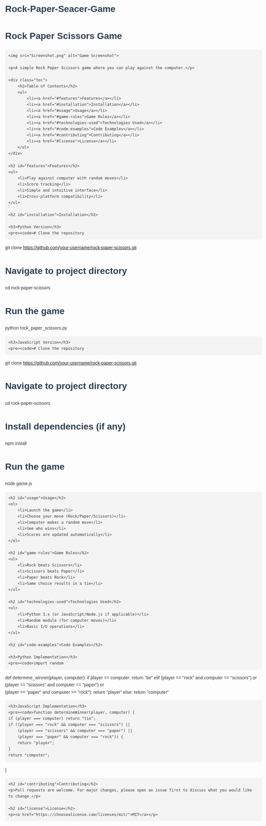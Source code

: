 # Rock-Paper-Seacer-Game

<!DOCTYPE html>
<html lang="en">
<head>
    <meta charset="UTF-8">
    <meta name="viewport" content="width=device-width, initial-scale=1.0">
    <title>Rock Paper Scissors Game</title>
    <style>
        body {
            font-family: Arial, sans-serif;
            line-height: 1.6;
            max-width: 800px;
            margin: 0 auto;
            padding: 20px;
            color: #333;
        }
        h1, h2, h3 {
            color: #2c3e50;
        }
        pre {
            background-color: #f4f4f4;
            padding: 10px;
            border-radius: 5px;
            overflow-x: auto;
        }
        code {
            background-color: #f4f4f4;
            padding: 2px 5px;
            border-radius: 3px;
        }
        img {
            max-width: 100%;
            height: auto;
            display: block;
            margin: 20px auto;
            border: 1px solid #ddd;
        }
        .toc {
            background-color: #f9f9f9;
            padding: 15px;
            border-radius: 5px;
            margin-bottom: 20px;
        }
    </style>
</head>
<body>
    <h1>Rock Paper Scissors Game</h1>
    
    <img src="Screenshot.png" alt="Game Screenshot">
    
    <p>A simple Rock Paper Scissors game where you can play against the computer.</p>
    
    <div class="toc">
        <h2>Table of Contents</h2>
        <ul>
            <li><a href="#features">Features</a></li>
            <li><a href="#installation">Installation</a></li>
            <li><a href="#usage">Usage</a></li>
            <li><a href="#game-rules">Game Rules</a></li>
            <li><a href="#technologies-used">Technologies Used</a></li>
            <li><a href="#code-examples">Code Examples</a></li>
            <li><a href="#contributing">Contributing</a></li>
            <li><a href="#license">License</a></li>
        </ul>
    </div>
    
    <h2 id="features">Features</h2>
    <ul>
        <li>Play against computer with random moves</li>
        <li>Score tracking</li>
        <li>Simple and intuitive interface</li>
        <li>Cross-platform compatibility</li>
    </ul>
    
    <h2 id="installation">Installation</h2>
    
    <h3>Python Version</h3>
    <pre><code># Clone the repository
git clone https://github.com/your-username/rock-paper-scissors.git

# Navigate to project directory
cd rock-paper-scissors

# Run the game
python rock_paper_scissors.py</code></pre>
    
    <h3>JavaScript Version</h3>
    <pre><code># Clone the repository
git clone https://github.com/your-username/rock-paper-scissors.git

# Navigate to project directory
cd rock-paper-scissors

# Install dependencies (if any)
npm install

# Run the game
node game.js</code></pre>
    
    <h2 id="usage">Usage</h2>
    <ol>
        <li>Launch the game</li>
        <li>Choose your move (Rock/Paper/Scissors)</li>
        <li>Computer makes a random move</li>
        <li>See who wins</li>
        <li>Scores are updated automatically</li>
    </ol>
    
    <h2 id="game-rules">Game Rules</h2>
    <ul>
        <li>Rock beats Scissors</li>
        <li>Scissors beats Paper</li>
        <li>Paper beats Rock</li>
        <li>Same choice results in a tie</li>
    </ul>
    
    <h2 id="technologies-used">Technologies Used</h2>
    <ul>
        <li>Python 3.x (or JavaScript/Node.js if applicable)</li>
        <li>Random module (for computer moves)</li>
        <li>Basic I/O operations</li>
    </ul>
    
    <h2 id="code-examples">Code Examples</h2>
    
    <h3>Python Implementation</h3>
    <pre><code>import random

def determine_winner(player, computer):
    if player == computer:
        return "tie"
    elif (player == "rock" and computer == "scissors") or \
         (player == "scissors" and computer == "paper") or \
         (player == "paper" and computer == "rock"):
        return "player"
    else:
        return "computer"</code></pre>
    
    <h3>JavaScript Implementation</h3>
    <pre><code>function determineWinner(player, computer) {
    if (player === computer) return "tie";
    if ((player === "rock" && computer === "scissors") ||
        (player === "scissors" && computer === "paper") ||
        (player === "paper" && computer === "rock")) {
        return "player";
    }
    return "computer";
}</code></pre>
    
    <h2 id="contributing">Contributing</h2>
    <p>Pull requests are welcome. For major changes, please open an issue first to discuss what you would like to change.</p>
    
    <h2 id="license">License</h2>
    <p><a href="https://choosealicense.com/licenses/mit/">MIT</a></p>
</body>
</html>

